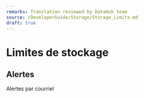 ```yaml
---
remarks: Translation reviewed by DataHub team
source: /DeveloperGuide/Storage/Storage_Limits.md
draft: true
---
```


# Limites de stockage

## Alertes

Alertes par courriel
